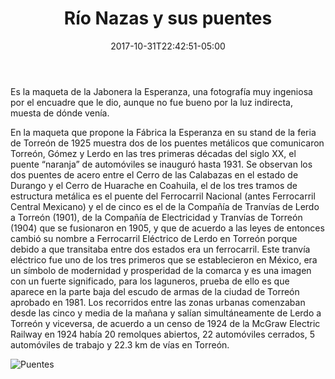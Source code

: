 ﻿---
title: "Río Nazas y sus puentes"
description: "Pabellón de la exposición. Recreación del paisaje lagunero por excelencia"
slug: "k"
image: pic15.jpg
keywords: ""
categories: 
    - ""
    - ""
date: 2017-10-31T22:42:51-05:00
draft: false
---
Es la maqueta de la Jabonera la Esperanza, una fotografía muy ingeniosa por el encuadre que le dio,  aunque no fue bueno por la luz indirecta, muesta de dónde venía. 

En la maqueta que propone la Fábrica la Esperanza en su stand de la feria de Torreón de 1925 muestra dos de los puentes metálicos que comunicaron Torreón, Gómez y Lerdo en las tres primeras décadas del siglo XX, el puente “naranja” de automóviles se inauguró hasta 1931.
Se observan los dos puentes de acero entre el Cerro de las Calabazas en el estado de Durango y el Cerro de Huarache en Coahuila, el de los tres tramos de estructura metálica es el puente del Ferrocarril Nacional (antes Ferrocarril Central Mexicano) y el de cinco es el de la Compañía de Tranvías de Lerdo a Torreón (1901), de la Compañía de Electricidad y Tranvías de Torreón (1904) que se fusionaron en 1905, y que de acuerdo a las leyes de entonces cambió su nombre a Ferrocarril Eléctrico de Lerdo en Torreón porque debido a que transitaba entre dos estados era un ferrocarril. Este tranvía eléctrico fue uno de los tres primeros que se establecieron en México, era un símbolo de modernidad y prosperidad de la comarca y es una imagen con un fuerte significado, para los laguneros, prueba de ello es que aparece en la parte baja del escudo de armas de la ciudad de Torreón aprobado en 1981. 
Los recorridos entre las zonas urbanas comenzaban desde las cinco y media de la mañana y salían simultáneamente de Lerdo a Torreón y viceversa, de acuerdo a un censo de 1924 de la McGraw Electric Railway en 1924 había 20 remolques abiertos, 22 automóviles cerrados, 5 automóviles de trabajo y 22.3 km de vías en Torreón. 



![Puentes](https://claudiaguerreros.github.io/juliososa/img/pic15.jpg)
